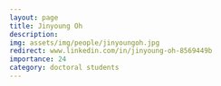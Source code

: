 ```yaml
---
layout: page
title: Jinyoung Oh
description: 
img: assets/img/people/jinyoungoh.jpg
redirect: www.linkedin.com/in/jinyoung-oh-8569449b
importance: 24
category: doctoral students
---
```


